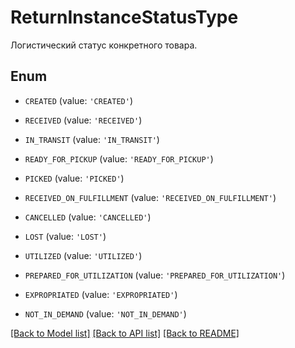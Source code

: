 # ReturnInstanceStatusType

Логистический статус конкретного товара.

## Enum

* `CREATED` (value: `'CREATED'`)

* `RECEIVED` (value: `'RECEIVED'`)

* `IN_TRANSIT` (value: `'IN_TRANSIT'`)

* `READY_FOR_PICKUP` (value: `'READY_FOR_PICKUP'`)

* `PICKED` (value: `'PICKED'`)

* `RECEIVED_ON_FULFILLMENT` (value: `'RECEIVED_ON_FULFILLMENT'`)

* `CANCELLED` (value: `'CANCELLED'`)

* `LOST` (value: `'LOST'`)

* `UTILIZED` (value: `'UTILIZED'`)

* `PREPARED_FOR_UTILIZATION` (value: `'PREPARED_FOR_UTILIZATION'`)

* `EXPROPRIATED` (value: `'EXPROPRIATED'`)

* `NOT_IN_DEMAND` (value: `'NOT_IN_DEMAND'`)

[[Back to Model list]](../README.md#documentation-for-models) [[Back to API list]](../README.md#documentation-for-api-endpoints) [[Back to README]](../README.md)


